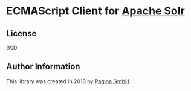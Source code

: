 # ECMAScript Client for [Apache Solr](http://lucene.apache.org/solr/)

## License

BSD

## Author Information

This library was created in 2018 by [Pagina GmbH](https://www.pagina.gmbh/).
